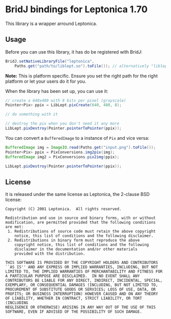 # BridJ bindings for Leptonica 1.70

This library is a wrapper arround Leptonica.


## Usage

Before you can use this library, it has do be registered with BridJ:

~~~ java
BridJ.setNativeLibraryFile("leptonica",
    Paths.get("path/to/liblept.so").toFile()); // alternatively "liblept.dll"
~~~

**Note:** This is platform specific. Ensure you set the right path for the right
platform or let your users do it for you.

When the library has been set up, you can use it:

~~~ java
// create a 640x480 with 8 bits per pixel (grayscale)
Pointer<Pix> ppix = LibLept.pixCreate(640, 480, 8);

// do something with it

// destroy the pix when you don't need it any more
LibLept.pixDestroy(Pointer.pointerToPointer(ppix));
~~~

You can convert a `BufferedImage` to a instance of `Pix` and vice versa:

~~~ java
BufferedImage img = ImageIO.read(Paths.get("input.png").toFile());
Pointer<Pix> ppix = PixConversions.img2pix(img);
BufferedImage img2 = PixConversions.pix2img(ppix);

LibLept.pixDestroy(Pointer.pointerToPointer(ppix));
~~~


## License

It is released under the same license as Leptonica, the 2-clause BSD license:

~~~
Copyright (C) 2001 Leptonica.  All rights reserved.

Redistribution and use in source and binary forms, with or without
modification, are permitted provided that the following conditions
are met:
 1. Redistributions of source code must retain the above copyright
    notice, this list of conditions and the following disclaimer.
 2. Redistributions in binary form must reproduce the above
    copyright notice, this list of conditions and the following
    disclaimer in the documentation and/or other materials
    provided with the distribution.

THIS SOFTWARE IS PROVIDED BY THE COPYRIGHT HOLDERS AND CONTRIBUTORS
``AS IS'' AND ANY EXPRESS OR IMPLIED WARRANTIES, INCLUDING, BUT NOT
LIMITED TO, THE IMPLIED WARRANTIES OF MERCHANTABILITY AND FITNESS FOR
A PARTICULAR PURPOSE ARE DISCLAIMED.  IN NO EVENT SHALL ANY
CONTRIBUTORS BE LIABLE FOR ANY DIRECT, INDIRECT, INCIDENTAL, SPECIAL,
EXEMPLARY, OR CONSEQUENTIAL DAMAGES (INCLUDING, BUT NOT LIMITED TO,
PROCUREMENT OF SUBSTITUTE GOODS OR SERVICES; LOSS OF USE, DATA, OR
PROFITS; OR BUSINESS INTERRUPTION) HOWEVER CAUSED AND ON ANY THEORY
OF LIABILITY, WHETHER IN CONTRACT, STRICT LIABILITY, OR TORT (INCLUDING
NEGLIGENCE OR OTHERWISE) ARISING IN ANY WAY OUT OF THE USE OF THIS
SOFTWARE, EVEN IF ADVISED OF THE POSSIBILITY OF SUCH DAMAGE.
~~~
